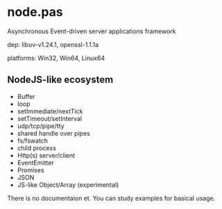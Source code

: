 # node.pas
Asynchronous Event-driven server applications framework

dep: libuv-v1.24.1, openssl-1.1.1a

platforms: Win32, Win64, Linux64

NodeJS-like ecosystem
---------------------   
* Buffer
* loop
* setImmediate/nextTick
* setTimeout/setInterval 
* udp/tcp/pipe/tty
* shared handle over pipes
* fs/fswatch
* child process
* Http(s) server/client
* EventEmitter
* Promises
* JSON
* JS-like Object/Array (experimental)

There is no documentaion et. 
You can study examples for basical usage.
